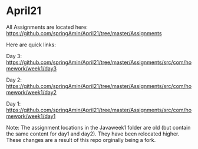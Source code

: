 # April21

All Assignments are located here:
https://github.com/springAmin/April21/tree/master/Assignments

Here are quick links:

Day 3:
https://github.com/springAmin/April21/tree/master/Assignments/src/com/homework/week1/day3

Day 2:
https://github.com/springAmin/April21/tree/master/Assignments/src/com/homework/week1/day2

Day 1:
https://github.com/springAmin/April21/tree/master/Assignments/src/com/homework/week1/day1



Note: 
The assignment locations in the Javaweek1 folder are old (but contain the same content for day1 and day2). They have been relocated higher.
These changes are a result of this repo orginally being a fork.
